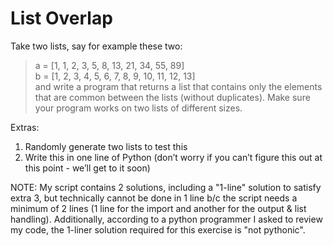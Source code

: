 # List Overlap  
Take two lists, say for example these two:  
> a = [1, 1, 2, 3, 5, 8, 13, 21, 34, 55, 89]  
> b = [1, 2, 3, 4, 5, 6, 7, 8, 9, 10, 11, 12, 13]  
and write a program that returns a list that contains only the elements that are common between the lists (without duplicates). Make sure your program works on two lists of different sizes.  
  
Extras:  
1. Randomly generate two lists to test this  
1. Write this in one line of Python (don’t worry if you can’t figure this out at this point - we’ll get to it soon)  
  
NOTE: My script contains 2 solutions, including a "1-line" solution to satisfy extra 3, but technically cannot be done in 1 line b/c the script needs a minimum of 2 lines (1 line for the import and another for the output & list handling). Additionally, according to a python programmer I asked to review my code, the 1-liner solution required for this exercise is "not pythonic".
